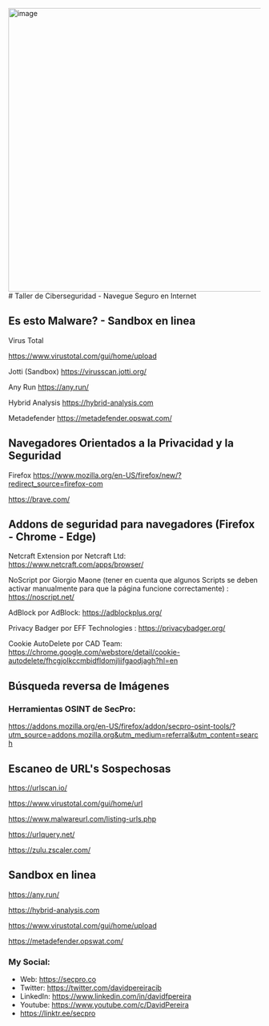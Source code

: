 <img width="566" alt="image" src="https://github.com/davidpereiracib/Taller-Navegue-Seguro/assets/50082994/5e07b158-b36a-474d-9134-1d3d1de49004"># Taller de Ciberseguridad - Navegue Seguro en Internet

## Es esto Malware?  -  Sandbox en linea

Virus Total


https://www.virustotal.com/gui/home/upload

Jotti (Sandbox)
https://virusscan.jotti.org/

Any Run
https://any.run/

Hybrid Analysis
https://hybrid-analysis.com

Metadefender
https://metadefender.opswat.com/

## Navegadores Orientados a la Privacidad y la Seguridad 

Firefox
https://www.mozilla.org/en-US/firefox/new/?redirect_source=firefox-com

https://brave.com/

## Addons de seguridad para navegadores (Firefox - Chrome - Edge)

Netcraft Extension por Netcraft Ltd: 
https://www.netcraft.com/apps/browser/

NoScript por Giorgio Maone (tener en cuenta que algunos Scripts se deben activar manualmente para que la página funcione correctamente) :
https://noscript.net/

AdBlock por AdBlock: 
https://adblockplus.org/

Privacy Badger por EFF Technologies :
https://privacybadger.org/

Cookie AutoDelete por CAD Team: 
https://chrome.google.com/webstore/detail/cookie-autodelete/fhcgjolkccmbidfldomjliifgaodjagh?hl=en

## Búsqueda reversa de Imágenes

### Herramientas OSINT de SecPro:

https://addons.mozilla.org/en-US/firefox/addon/secpro-osint-tools/?utm_source=addons.mozilla.org&utm_medium=referral&utm_content=search



## Escaneo de URL's Sospechosas

https://urlscan.io/

https://www.virustotal.com/gui/home/url

https://www.malwareurl.com/listing-urls.php

https://urlquery.net/

https://zulu.zscaler.com/


## Sandbox en linea

https://any.run/

https://hybrid-analysis.com

https://www.virustotal.com/gui/home/upload

https://metadefender.opswat.com/



### My Social:
  - Web: https://secpro.co
  - Twitter: https://twitter.com/davidpereiracib
  - LinkedIn: https://www.linkedin.com/in/davidfpereira
  - Youtube: https://www.youtube.com/c/DavidPereira
  - https://linktr.ee/secpro
